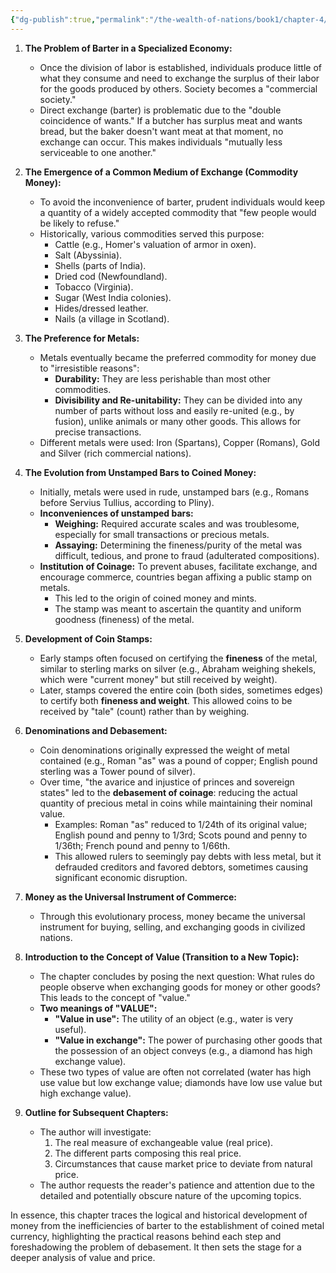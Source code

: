 ```yaml
---
{"dg-publish":true,"permalink":"/the-wealth-of-nations/book1/chapter-4/"}
---
```


1. **The Problem of Barter in a Specialized Economy:**
    
    - Once the division of labor is established, individuals produce little of what they consume and need to exchange the surplus of their labor for the goods produced by others. Society becomes a "commercial society."
    - Direct exchange (barter) is problematic due to the "double coincidence of wants." If a butcher has surplus meat and wants bread, but the baker doesn't want meat at that moment, no exchange can occur. This makes individuals "mutually less serviceable to one another."
2. **The Emergence of a Common Medium of Exchange (Commodity Money):**
    
    - To avoid the inconvenience of barter, prudent individuals would keep a quantity of a widely accepted commodity that "few people would be likely to refuse."
    - Historically, various commodities served this purpose:
        - Cattle (e.g., Homer's valuation of armor in oxen).
        - Salt (Abyssinia).
        - Shells (parts of India).
        - Dried cod (Newfoundland).
        - Tobacco (Virginia).
        - Sugar (West India colonies).
        - Hides/dressed leather.
        - Nails (a village in Scotland).
3. **The Preference for Metals:**
    
    - Metals eventually became the preferred commodity for money due to "irresistible reasons":
        - **Durability:** They are less perishable than most other commodities.
        - **Divisibility and Re-unitability:** They can be divided into any number of parts without loss and easily re-united (e.g., by fusion), unlike animals or many other goods. This allows for precise transactions.
    - Different metals were used: Iron (Spartans), Copper (Romans), Gold and Silver (rich commercial nations).
4. **The Evolution from Unstamped Bars to Coined Money:**
    
    - Initially, metals were used in rude, unstamped bars (e.g., Romans before Servius Tullius, according to Pliny).
    - **Inconveniences of unstamped bars:**
        - **Weighing:** Required accurate scales and was troublesome, especially for small transactions or precious metals.
        - **Assaying:** Determining the fineness/purity of the metal was difficult, tedious, and prone to fraud (adulterated compositions).
    - **Institution of Coinage:** To prevent abuses, facilitate exchange, and encourage commerce, countries began affixing a public stamp on metals.
        - This led to the origin of coined money and mints.
        - The stamp was meant to ascertain the quantity and uniform goodness (fineness) of the metal.
5. **Development of Coin Stamps:**
    
    - Early stamps often focused on certifying the **fineness** of the metal, similar to sterling marks on silver (e.g., Abraham weighing shekels, which were "current money" but still received by weight).
    - Later, stamps covered the entire coin (both sides, sometimes edges) to certify both **fineness and weight**. This allowed coins to be received by "tale" (count) rather than by weighing.
6. **Denominations and Debasement:**
    
    - Coin denominations originally expressed the weight of metal contained (e.g., Roman "as" was a pound of copper; English pound sterling was a Tower pound of silver).
    - Over time, "the avarice and injustice of princes and sovereign states" led to the **debasement of coinage**: reducing the actual quantity of precious metal in coins while maintaining their nominal value.
        - Examples: Roman "as" reduced to 1/24th of its original value; English pound and penny to 1/3rd; Scots pound and penny to 1/36th; French pound and penny to 1/66th.
        - This allowed rulers to seemingly pay debts with less metal, but it defrauded creditors and favored debtors, sometimes causing significant economic disruption.
7. **Money as the Universal Instrument of Commerce:**
    
    - Through this evolutionary process, money became the universal instrument for buying, selling, and exchanging goods in civilized nations.
8. **Introduction to the Concept of Value (Transition to a New Topic):**
    
    - The chapter concludes by posing the next question: What rules do people observe when exchanging goods for money or other goods? This leads to the concept of "value."
    - **Two meanings of "VALUE":**
        - **"Value in use":** The utility of an object (e.g., water is very useful).
        - **"Value in exchange":** The power of purchasing other goods that the possession of an object conveys (e.g., a diamond has high exchange value).
    - These two types of value are often not correlated (water has high use value but low exchange value; diamonds have low use value but high exchange value).
9. **Outline for Subsequent Chapters:**
    
    - The author will investigate:
        1. The real measure of exchangeable value (real price).
        2. The different parts composing this real price.
        3. Circumstances that cause market price to deviate from natural price.
    - The author requests the reader's patience and attention due to the detailed and potentially obscure nature of the upcoming topics.

In essence, this chapter traces the logical and historical development of money from the inefficiencies of barter to the establishment of coined metal currency, highlighting the practical reasons behind each step and foreshadowing the problem of debasement. It then sets the stage for a deeper analysis of value and price.